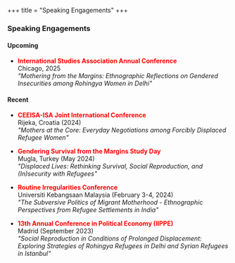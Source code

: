 +++
title = "Speaking Engagements"
+++

### Speaking Engagements

#### Upcoming
- **<span style="color: red">International Studies Association Annual Conference</span>**  
  Chicago, 2025  
  *"Mothering from the Margins: Ethnographic Reflections on Gendered Insecurities among Rohingya Women in Delhi"*

#### Recent
- **<span style="color: red">CEEISA-ISA Joint International Conference</span>**  
  Rijeka, Croatia (2024)  
  *"Mothers at the Core: Everyday Negotiations among Forcibly Displaced Refugee Women"*

- **<span style="color: red">Gendering Survival from the Margins Study Day</span>**  
  Mugla, Turkey (May 2024)  
  *"Displaced Lives: Rethinking Survival, Social Reproduction, and (In)security with Refugees"*

- **<span style="color: red">Routine Irregularities Conference</span>**  
  Universiti Kebangsaan Malaysia (February 3-4, 2024)  
  *"The Subversive Politics of Migrant Motherhood - Ethnographic Perspectives from Refugee Settlements in India"*

- **<span style="color: red">13th Annual Conference in Political Economy (IIPPE)</span>**  
  Madrid (September 2023)  
  *"Social Reproduction in Conditions of Prolonged Displacement: Exploring Strategies of Rohingya Refugees in Delhi and Syrian Refugees in Istanbul"*